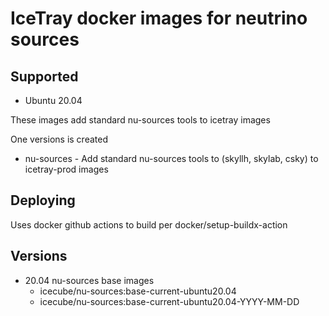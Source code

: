 IceTray docker images for neutrino sources
==========================================

Supported
---------
* Ubuntu 20.04

These images add standard nu-sources tools to icetray images

One versions is created
* nu-sources - Add standard nu-sources tools to (skyllh, skylab, csky) to icetray-prod images

Deploying
---------
Uses docker github actions to build per docker/setup-buildx-action

Versions
--------
- 20.04 nu-sources base images
   - icecube/nu-sources:base-current-ubuntu20.04
   - icecube/nu-sources:base-current-ubuntu20.04-YYYY-MM-DD
